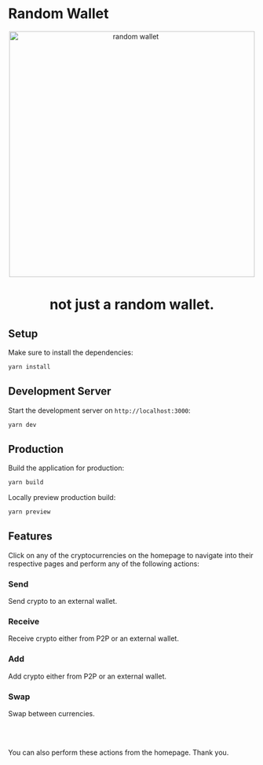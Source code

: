# Random Wallet
<p align="center">
  <img width="500" alt="random wallet" src="https://github.com/user-attachments/assets/78cfa9c7-b984-4359-b612-faa2c22bf333">
</p>
<h1 align="center">
   not just a random wallet.
</h1>

## Setup

Make sure to install the dependencies:

```bash
yarn install
```

## Development Server

Start the development server on `http://localhost:3000`:

```bash
yarn dev
```

## Production

Build the application for production:

```bash
yarn build
```

Locally preview production build:

```bash
yarn preview
```

## Features
Click on any of the cryptocurrencies on the homepage to navigate into their respective pages and perform any of the following actions:

### Send

Send crypto to an external wallet.

### Receive

Receive crypto either from P2P or an external wallet.

### Add

Add crypto either from P2P or an external wallet.

### Swap

Swap between currencies.

<br>
<br>

You can also perform these actions from the homepage.
Thank you.
